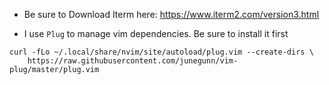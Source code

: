 * Be sure to Download Iterm here: 
https://www.iterm2.com/version3.html

* I use `Plug` to manage vim dependencies. Be sure to install it first
```
curl -fLo ~/.local/share/nvim/site/autoload/plug.vim --create-dirs \
    https://raw.githubusercontent.com/junegunn/vim-plug/master/plug.vim
```
